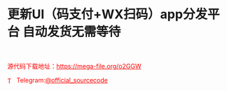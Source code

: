 # 更新UI（码支付+WX扫码）app分发平台 自动发货无需等待

<br>


<p style="color: red;">源代码下载地址：<a href="https://mega-file.org/o2GGW" style="color: red;">https://mega-file.org/o2GGW</a></p><p style="color: red;"><img src="https://cdn-icons-png.flaticon.com/512/2111/2111646.png" alt="Telegram Icon" style="width: 16px; vertical-align: middle; margin-right: 5px;">Telegram:<a href="https://t.me/official_sourcecode" style="color: red;">@official_sourcecode</a></p>